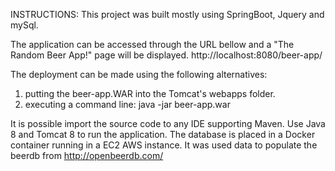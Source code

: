 INSTRUCTIONS:
This project was built mostly using SpringBoot, Jquery and mySql.

The application can be accessed through the URL bellow and a "The Random Beer App!" page will be displayed.
http://localhost:8080/beer-app/

The deployment can be made using the following alternatives:
1) putting the beer-app.WAR into the Tomcat's webapps folder.
2) executing a command line: java -jar beer-app.war

It is possible import the source code to any IDE supporting Maven. 
Use Java 8 and Tomcat 8 to run the application.
The database is placed in a Docker container running in a EC2 AWS instance.
It was used data to populate the beerdb from http://openbeerdb.com/